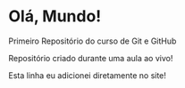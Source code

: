 # Olá, Mundo!
 Primeiro Repositório do curso de Git e GitHub

 Repositório criado durante uma aula ao vivo!

Esta linha eu adicionei diretamente no site!
